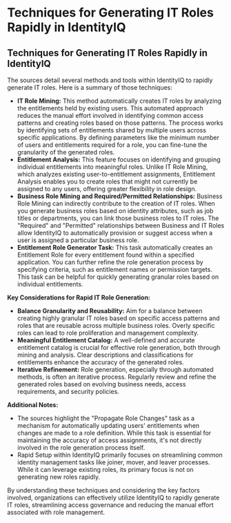 # Techniques for Generating IT Roles Rapidly in IdentityIQ

## Techniques for Generating IT Roles Rapidly in IdentityIQ

The sources detail several methods and tools within IdentityIQ to rapidly generate IT roles. Here is a summary of those techniques:

*   **IT Role Mining:** This method automatically creates IT roles by analyzing the entitlements held by existing users. This automated approach reduces the manual effort involved in identifying common access patterns and creating roles based on those patterns. The process works by identifying sets of entitlements shared by multiple users across specific applications. By defining parameters like the minimum number of users and entitlements required for a role, you can fine-tune the granularity of the generated roles.
*   **Entitlement Analysis:** This feature focuses on identifying and grouping individual entitlements into meaningful roles. Unlike IT Role Mining, which analyzes existing user-to-entitlement assignments, Entitlement Analysis enables you to create roles that might not currently be assigned to any users, offering greater flexibility in role design.
*   **Business Role Mining and Required/Permitted Relationships:** Business Role Mining can indirectly contribute to the creation of IT roles. When you generate business roles based on identity attributes, such as job titles or departments, you can link those business roles to IT roles. The "Required" and "Permitted" relationships between Business and IT Roles allow IdentityIQ to automatically provision or suggest access when a user is assigned a particular business role.
*   **Entitlement Role Generator Task:** This task automatically creates an Entitlement Role for every entitlement found within a specified application. You can further refine the role generation process by specifying criteria, such as entitlement names or permission targets. This task can be helpful for quickly generating granular roles based on individual entitlements.

**Key Considerations for Rapid IT Role Generation:**

*   **Balance Granularity and Reusability:** Aim for a balance between creating highly granular IT roles based on specific access patterns and roles that are reusable across multiple business roles. Overly specific roles can lead to role proliferation and management complexity.
*   **Meaningful Entitlement Catalog:** A well-defined and accurate entitlement catalog is crucial for effective role generation, both through mining and analysis. Clear descriptions and classifications for entitlements enhance the accuracy of the generated roles.
*   **Iterative Refinement:** Role generation, especially through automated methods, is often an iterative process. Regularly review and refine the generated roles based on evolving business needs, access requirements, and security policies.

**Additional Notes:**

*   The sources highlight the "Propagate Role Changes" task as a mechanism for automatically updating users' entitlements when changes are made to a role definition. While this task is essential for maintaining the accuracy of access assignments, it's not directly involved in the role generation process itself.
*   Rapid Setup within IdentityIQ primarily focuses on streamlining common identity management tasks like joiner, mover, and leaver processes. While it can leverage existing roles, its primary focus is not on generating new roles rapidly.

By understanding these techniques and considering the key factors involved, organizations can effectively utilize IdentityIQ to rapidly generate IT roles, streamlining access governance and reducing the manual effort associated with role management. 


